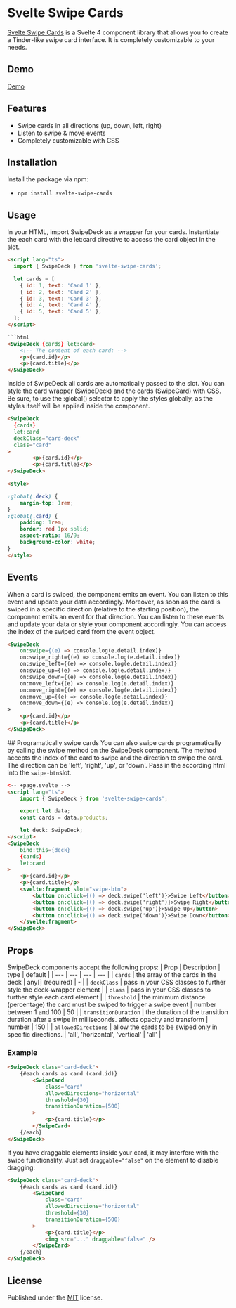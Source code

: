# Svelte Swipe Cards
[Svelte Swipe Cards](https://github.com/remoflury/svelte-swipe-cards) is a Svelte 4 component library that allows you to create a Tinder-like swipe card interface. It is completely customizable to your needs.

## Demo
[Demo](https://svelte.dev/repl/ecba44b882604daaad887605569b4085)

## Features
* Swipe cards in all directions (up, down, left, right)
* Listen to swipe & move events
* Completely customizable with CSS

## Installation
Install the package via npm:
* `npm install svelte-swipe-cards`


## Usage
In your HTML, import SwipeDeck as a wrapper for your cards. Instantiate the each card with the let:card directive to access the card object in the slot.

```html
<script lang="ts">
  import { SwipeDeck } from 'svelte-swipe-cards';

  let cards = [
    { id: 1, text: 'Card 1' },
    { id: 2, text: 'Card 2' },
    { id: 3, text: 'Card 3' },
    { id: 4, text: 'Card 4' },
    { id: 5, text: 'Card 5' },
  ];
</script>

```html
<SwipeDeck {cards} let:card>
	<!-- The content of each card: -->
	<p>{card.id}</p>
	<p>{card.title}</p>
</SwipeDeck>
```

Inside of SwipeDeck all cards are automatically passed to the slot. You can style the card wrapper (SwipeDeck) and the cards (SwipeCard) with CSS. Be sure, to use the :global() selector to apply the styles globally, as the styles itself will be applied inside the component.

```html
<SwipeDeck 
  {cards} 
  let:card
  deckClass="card-deck"
  class="card"
>
		<p>{card.id}</p>
		<p>{card.title}</p>
</SwipeDeck>

<style>

:global(.deck) {
	margin-top: 1rem;
}
:global(.card) {
	padding: 1rem;
	border: red 1px solid;
	aspect-ratio: 16/9;
	background-color: white;
}
</style>
```

## Events
When a card is swiped, the component emits an event. You can listen to this event and update your data accordingly. 
Moreover, as soon as the card is swiped in a specific direction (relative to the starting position), the component emits an event for that direction. You can listen to these events and update your data or style your component accordingly. You can access the index of the swiped card from the event object.

```html
<SwipeDeck
	on:swipe={(e) => console.log(e.detail.index)}
	on:swipe_right={(e) => console.log(e.detail.index)}
	on:swipe_left={(e) => console.log(e.detail.index)}
	on:swipe_up={(e) => console.log(e.detail.index)}
	on:swipe_down={(e) => console.log(e.detail.index)}
	on:move_left={(e) => console.log(e.detail.index)}
	on:move_right={(e) => console.log(e.detail.index)}
	on:move_up={(e) => console.log(e.detail.index)}
	on:move_down={(e) => console.log(e.detail.index)}
>
	<p>{card.id}</p>
	<p>{card.title}</p>
</SwipeDeck>
```

## Programatically swipe cards
You can also swipe cards programatically by calling the swipe method on the SwipeDeck component. The method accepts the index of the card to swipe and the direction to swipe the card. The direction can be 'left', 'right', 'up', or 'down'. Pass in the according html into the ```swipe-btn```slot.

```html
<-- +page.svelte -->
<script lang="ts">
	import { SwipeDeck } from 'svelte-swipe-cards';

	export let data;
	const cards = data.products;

	let deck: SwipeDeck;
</script>
<SwipeDeck
	bind:this={deck}
	{cards}
	let:card
>
	<p>{card.id}</p>
	<p>{card.title}</p>
	<svelte:fragment slot="swipe-btn">
		<button on:click={() => deck.swipe('left')}>Swipe Left</button>
		<button on:click={() => deck.swipe('right')}>Swipe Right</button>
		<button on:click={() => deck.swipe('up')}>Swipe Up</button>
		<button on:click={() => deck.swipe('down')}>Swipe Down</button>
	</svelte:fragment>
</SwipeDeck>
```

## Props
SwipeDeck components accept the following props:
| Prop | Description | type | default |
| --- | --- | --- | --- |
| `cards` | the array of the cards in the deck | any[] (required) | - |
| `deckClass` | pass in your CSS classes to further style the deck-wrapper element |
| `class` | pass in your CSS classes to further style each card element |
| `threshold` | the minimum distance (percentage) the card must be swiped to trigger a swipe event | number between 1 and 100 | 50 |
| `transitionDuration` | the duration of the transition duration after a swipe in milliseconds. affects opacity and transform | number | 150 |
| `allowedDirections` | allow the cards to be swiped only in specific directions. | 'all', 'horizontal', 'vertical' | 'all' |


### Example
```html
<SwipeDeck class="card-deck">
	{#each cards as card (card.id)}
		<SwipeCard
			class="card"
			allowedDirections="horizontal"
			threshold={30}
			transitionDuration={500}
		>
			<p>{card.title}</p>
		</SwipeCard>
	{/each}
</SwipeDeck>
```

If you have draggable elements inside your card, it may interfere with the swipe functionality. Just set `draggable="false"` on the element to disable dragging:

```html
<SwipeDeck class="card-deck">
	{#each cards as card (card.id)}
		<SwipeCard
			class="card"
			allowedDirections="horizontal"
			threshold={30}
			transitionDuration={500}
		>
			<p>{card.title}</p>
			<img src="..." draggable="false" />
		</SwipeCard>
	{/each}
</SwipeDeck>
```
## License
Published under the [MIT](https://github.com/remoflury/svelte-swipe-cards/blob/main/LICENSE.md) license.

